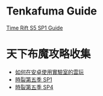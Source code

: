 # Tenkafuma Guide

[Time Rift S5 SP1 Guide](doc/riftsp-3archEN.html)

# 天下布魔攻略收集

- [如何在安卓使用實驗室的雲玩](<doc/cloudplay(CN).html>)
- [時裂第五季 SP1](doc/riftsp-3arch.html)
- [時裂第五季 SP4](doc/riftsp-bally.html)
